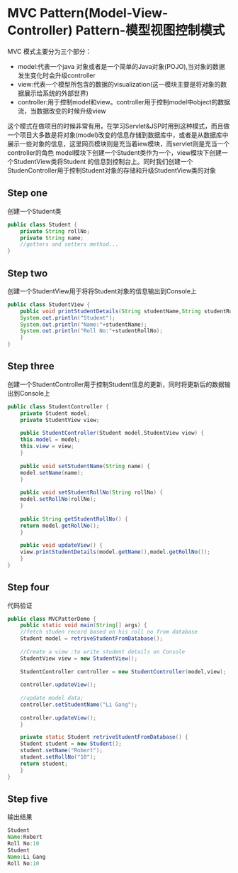 # MVC Pattern(Model-View-Controller) Pattern-模型视图控制模式
MVC 模式主要分为三个部分：
* model:代表一个java 对象或者是一个简单的Java对象(POJO),当对象的数据发生变化时会升级controller
* view:代表一个模型所包含的数据的visualization(这一模块主要是将对象的数据展示给系统的外部世界)
* controller:用于控制model和view。controller用于控制model中object的数据流，当数据改变的时候升级view  

这个模式在做项目的时候非常有用，在学习Servlet&JSP时用到这种模式，而且做一个项目大多数是将对象(model)改变的信息存储到数据库中，或者是从数据库中展示一些对象的信息，这里网页模块则是充当着iew模块，而servlet则是充当一个controller的角色
model模块下创建一个Student类作为一个，view模块下创建一个StudentView类将Student 的信息到控制台上。同时我们创建一个StudenController用于控制Student对象的存储和升级StudentView类的对象
## Step one
创建一个Student类
```Java
public class Student {
    private String rollNo;
    private String name;
    //getters and setters method...
}
```
## Step two 
创建一个StudentView用于将将Student对象的信息输出到Console上
```Java
public class StudentView {
    public void printStudentDetails(String studentName,String studentRollNo) {
	System.out.println("Student");
	System.out.println("Name:"+studentName);
	System.out.println("Roll No:"+studentRollNo);
    }
}
```
## Step three
创建一个StudentController用于控制Student信息的更新，同时将更新后的数据输出到Console上
```Java
public class StudentController {
    private Student model;
    private StudentView view;
    
    public StudentController(Student model,StudentView view) {
	this.model = model;
	this.view = view;
    }
	
    public void setStudentName(String name) {
	model.setName(name);
    }
	
    public void setStudentRollNo(String rollNo) {
	model.setRollNo(rollNo);
    }
	
    public String getStudentRollNo() {
	return model.getRollNo();
    }
	
    public void updateView() {
	view.printStudentDetails(model.getName(),model.getRollNo());
    }
}
```
## Step four
代码验证
```Java
public class MVCPatterDemo {
    public static void main(String[] args) {
	//fetch studen record based on his roll no from database
	Student model = retriveStudentFromDatabase();
		
	//Create a view :to write student details on Console
	StudentView view = new StudentView();
		
	StudentController controller = new StudentController(model,view);
		
	controller.updateView();
		
	//update model data;
	controller.setStudentName("Li Gang");
		
	controller.updateView();
    }

    private static Student retriveStudentFromDatabase() {
	Student student = new Student();
	student.setName("Robert");
	student.setRollNo("10");
	return student;
    }
}
```
## Step five
输出结果
```Java
Student
Name:Robert
Roll No:10
Student
Name:Li Gang
Roll No:10
```

